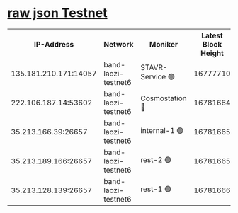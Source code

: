 
[raw json Testnet](https://rpc-check.bandt.stavr.tech/bandt/rpcbandt_result.json)
=

<table><tr><th>IP-Address</th><th>Network</th><th>Moniker</th><th>Latest Block Height</th><th>Earliest Block Height</th><th>Catching Up</th><th>Tx Index</th><th>Voting Power</th><th>Scan Time</th></tr><tr><td>135.181.210.171:14057</td><td>band-laozi-testnet6</td><td>STAVR-Service 🟢</td><td>16777710</td><td>15322501</td><td>False</td><td>on</td><td>0</td><td>2024-03-14T14:07:29.974818878UTC</td></tr><tr><td>222.106.187.14:53602</td><td>band-laozi-testnet6</td><td>Cosmostation 🔴</td><td>16781664</td><td>16668001</td><td>False</td><td>on</td><td>2203686</td><td>2024-03-14T14:07:31.296539901UTC</td></tr><tr><td>35.213.166.39:26657</td><td>band-laozi-testnet6</td><td>internal-1 🟢</td><td>16781665</td><td>16681665</td><td>False</td><td>on</td><td>0</td><td>2024-03-14T14:07:32.209655826UTC</td></tr><tr><td>35.213.189.166:26657</td><td>band-laozi-testnet6</td><td>rest-2 🟢</td><td>16781665</td><td>16681665</td><td>False</td><td>on</td><td>0</td><td>2024-03-14T14:07:33.102784139UTC</td></tr><tr><td>35.213.128.139:26657</td><td>band-laozi-testnet6</td><td>rest-1 🟢</td><td>16781666</td><td>16681666</td><td>False</td><td>on</td><td>0</td><td>2024-03-14T14:07:34.051383352UTC</td></tr></table>

